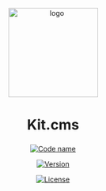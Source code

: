 <p align="center">
  <img src="https://raw.githubusercontent.com/kitteam/cms/develop/docs/img/logo-small.png" width="181" height="auto" alt="logo">
</p>

<h1 align="center">Kit.cms</h1>
<h3 align="center"></h3>

<div align="center">
  <!-- Code name -->
  <a href="https://github.com/kitteam/cms/tree/develop/docs"><img src="https://img.shields.io/badge/code%20name-black%20whale-202020.svg?style=flat-square" alt="Code name"/></a>

  <!-- Version -->
  <a href="https://github.com/kitteam/cms/tree/develop"><img src="https://img.shields.io/badge/version-develop-yellow.svg?style=flat-square" alt="Version"/></a>
  <!-- License -->
  <a href="https://raw.githubusercontent.com/kitteam/cms/develop/LICENSE"><img src="https://img.shields.io/badge/license-under%20question-red.svg?style=flat-square" alt="License" /></a>
</div>

<br><br><br><br>
